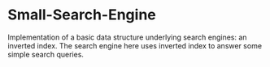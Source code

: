 # Small-Search-Engine
Implementation of a basic data structure underlying search engines: an inverted index. The search engine here uses inverted index to answer some simple search queries.
